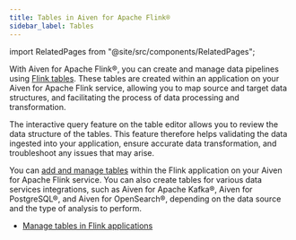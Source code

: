```yaml
---
title: Tables in Aiven for Apache Flink®
sidebar_label: Tables
---
```


import RelatedPages from "@site/src/components/RelatedPages";

With Aiven for Apache Flink®, you can create and manage data pipelines using [Flink tables](https://nightlies.apache.org/flink/flink-docs-stable/docs/dev/table/sql/create/#create-table).
These tables are created within an application on your Aiven for Apache
Flink service, allowing you to map source and target data structures,
and facilitating the process of data processing and transformation.

The interactive query feature on the table editor allows you to review
the data structure of the tables. This feature therefore helps
validating the data ingested into your application, ensure accurate data
transformation, and troubleshoot any issues that may arise.

You can
[add and manage tables](/docs/products/flink/howto/manage-flink-tables) within the
Flink application on your Aiven for Apache Flink
service. You can also create tables for various data services
integrations, such as Aiven for Apache Kafka®, Aiven for PostgreSQL®,
and Aiven for OpenSearch®, depending on the data source and the type of
analysis to perform.

<RelatedPages/>

- [Manage tables in Flink applications](/docs/products/flink/howto/manage-flink-tables)
